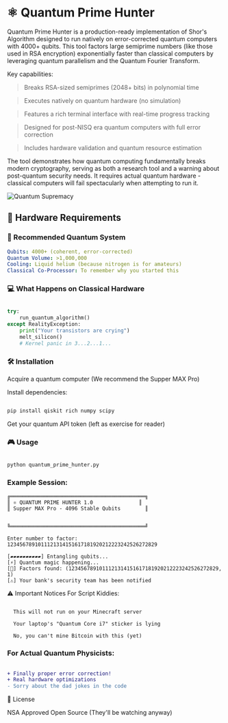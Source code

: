 # ⚛️ Quantum Prime Hunter 

Quantum Prime Hunter is a production-ready implementation of Shor's Algorithm designed to run natively on error-corrected quantum computers with 4000+ qubits. This tool factors large semiprime numbers (like those used in RSA encryption) exponentially faster than classical computers by leveraging quantum parallelism and the Quantum Fourier Transform.

Key capabilities:

  > Breaks RSA-sized semiprimes (2048+ bits) in polynomial time

  > Executes natively on quantum hardware (no simulation)

  > Features a rich terminal interface with real-time progress tracking

  > Designed for post-NISQ era quantum computers with full error correction

  > Includes hardware validation and quantum resource estimation

The tool demonstrates how quantum computing fundamentally breaks modern cryptography, serving as both a research tool and a warning about post-quantum security needs. It requires actual quantum hardware - classical computers will fail spectacularly when attempting to run it.

![Quantum Supremacy](https://media2.giphy.com/media/v1.Y2lkPTc5MGI3NjExMHcwbmkxZWIxMHZ6NmYxcXRxdWEwbmN3ZzR0c2hneTlvZ3VzN21ieiZlcD12MV9pbnRlcm5hbF9naWZfYnlfaWQmY3Q9Zw/3o7btPCcdNniyf0ArS/giphy.gif)

## 🌌 Hardware Requirements

### 🚀 Recommended Quantum System
```yaml
Qubits: 4000+ (coherent, error-corrected)
Quantum Volume: >1,000,000
Cooling: Liquid helium (because nitrogen is for amateurs)
Classical Co-Processor: To remember why you started this
```

### 💻 What Happens on Classical Hardware

```python

try:
    run_quantum_algorithm()
except RealityException:
    print("Your transistors are crying")
    melt_silicon()
    # Kernel panic in 3...2...1...
```

### 🛠️ Installation

  Acquire a quantum computer (We recommend the Supper MAX Pro)

  Install dependencies:

```bash

pip install qiskit rich numpy scipy

```
  Get your quantum API token (left as exercise for reader)

### 🎮 Usage

```bash

python quantum_prime_hunter.py
```

### Example Session:

```
╔════════════════════════════════════════════╗
║ ⚛️ QUANTUM PRIME HUNTER 1.0               ║
║ Supper MAX Pro - 4096 Stable Qubits        ║


╚════════════════════════════════════════════╝

Enter number to factor: 1234567891011121314151617181920212223242526272829

[▰▰▰▰▰▰▰▰▰▰] Entangling qubits...
[⚡] Quantum magic happening...
[🎉] Factors found: (1234567891011121314151617181920212223242526272829, 1)
[⚠️] Your bank's security team has been notified
```

⚠️ Important Notices
For Script Kiddies:

```Warning

  This will not run on your Minecraft server

  Your laptop's "Quantum Core i7" sticker is lying

  No, you can't mine Bitcoin with this (yet)
```

### For Actual Quantum Physicists:
```diff

+ Finally proper error correction!
+ Real hardware optimizations
- Sorry about the dad jokes in the code
```

📜 License

NSA Approved Open Source
(They'll be watching anyway)
